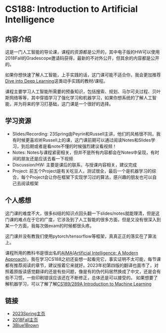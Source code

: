 # CS188: Introduction to Artificial Intelligence

## 内容介绍
这是一门人工智能的导论课，课程的资源都是公开的，其中电子版的HW可以使用2018Fall的Gradescope邀请码获得，最新的不对外公开，但其余的内容都是公开的。

如果你想快速了解人工智能，上手实践的话，这门课可能不适合你，我会更加推荐[Dive into Deep Learning](https://d2l.ai/)这类动手实践的教材/课程。

课程主要学习人工智能所需要的预备知识，包括搜索、规划、马尔可夫过程、贝叶斯网络等等，其中穿插学习了强化学习和机器学习，如果你想系统的了解人工智能，并为将来的学习打基础，这门课是一个很好的选择。

## 学习资源

- Slides/Recording: 23Spring由Peyrin和Russell主讲，他们的风格很不同，我有时候更喜欢听Russell上的课，这门课前期可以通过阅读Notes和Slides学习，到后期或者是看note不懂的时候强烈建议看视频！
- Notes: Notes与课程紧密相关，但并不是所有内容都会在Notes中呈现，有时间的朋友还是应该去看一下视频
- Discussion/HW: 主要是课后的联系，与授课内容相关，建议完成
- Project: 前五个Project是有关吃豆人，测试很全，最后一个是机器学习的综合，每个Project会让你在框架下实现学习过的算法，感兴趣的朋友也可以自己去阅读框架

## 个人感想

这门课的难度不大，很多纠结的知识点回头翻一下slides/notes就能理清，但是这门课的难点在于它的广度，它涉及到了人工智能的很多方面，但是又没有很深入到某一个方面，我每次做exam的时候都很头疼。

这门课并没有教我们使用pytorch/tensorflow等框架，真真正正的落实在了算法上。

课程所用的教科书是很出名的[AIMA(Artificial Intelligence: A Modern Approach)](http://aima.cs.berkeley.edu/)，我在学习CS188之初还妄想一起看完它，事实证明不太可能，每节课都有推荐阅读的章节，建议按着它来就好。2023年初第四版的翻译也面市了，对照着原版读感觉翻译的还是有些问题，像是有的伪代码居然换成了中文，还是会有些不习惯，一些印刷错误应该还在不断修正，总体还是可以接受的。
如果想要了解机器学习，可以了解了解[CS189/289A Introduction to Machine Learning](https://people.eecs.berkeley.edu/~jrs/189/)

## 链接
- [2023Spring主页](https://inst.eecs.berkeley.edu/~cs188/sp23/)
- [2018Fall主页](https://inst.eecs.berkeley.edu/~cs188/fa18/)
- [3Blue1Brown](https://space.bilibili.com/88461692)
